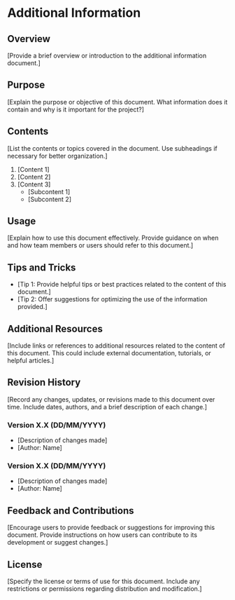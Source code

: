 # Additional Information

## Overview

[Provide a brief overview or introduction to the additional information document.]

## Purpose

[Explain the purpose or objective of this document. What information does it contain and why is it important for the project?]

## Contents

[List the contents or topics covered in the document. Use subheadings if necessary for better organization.]

1. [Content 1]
2. [Content 2]
3. [Content 3]
   - [Subcontent 1]
   - [Subcontent 2]

## Usage

[Explain how to use this document effectively. Provide guidance on when and how team members or users should refer to this document.]

## Tips and Tricks

- [Tip 1: Provide helpful tips or best practices related to the content of this document.]
- [Tip 2: Offer suggestions for optimizing the use of the information provided.]

## Additional Resources

[Include links or references to additional resources related to the content of this document. This could include external documentation, tutorials, or helpful articles.]

## Revision History

[Record any changes, updates, or revisions made to this document over time. Include dates, authors, and a brief description of each change.]

### Version X.X (DD/MM/YYYY)

- [Description of changes made]
- [Author: Name]

### Version X.X (DD/MM/YYYY)

- [Description of changes made]
- [Author: Name]

## Feedback and Contributions

[Encourage users to provide feedback or suggestions for improving this document. Provide instructions on how users can contribute to its development or suggest changes.]

## License

[Specify the license or terms of use for this document. Include any restrictions or permissions regarding distribution and modification.]
